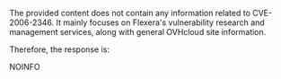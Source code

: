 The provided content does not contain any information related to CVE-2006-2346. It mainly focuses on Flexera's vulnerability research and management services, along with general OVHcloud site information.

Therefore, the response is:

NOINFO